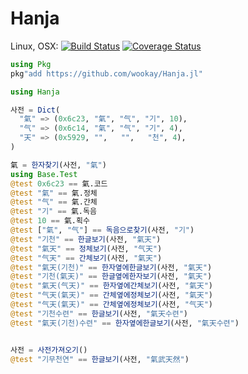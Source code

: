 # Hanja

Linux, OSX: [![Build Status](https://api.travis-ci.org/wookay/Hanja.jl.svg?branch=master)](https://travis-ci.org/wookay/Hanja.jl)
[![Coverage Status](https://coveralls.io/repos/wookay/Hanja.jl/badge.svg?branch=master&service=github)](https://coveralls.io/github/wookay/Hanja.jl?branch=master)

```julia
using Pkg
pkg"add https://github.com/wookay/Hanja.jl"
```

```julia
using Hanja

사전 = Dict(
  "氣" => (0x6c23, "氣", "气", "기", 10),
  "气" => (0x6c14, "氣", "气", "기", 4),
  "天" => (0x5929, "",   "",   "천", 4),
)

氣 = 한자찾기(사전, "氣")
using Base.Test
@test 0x6c23 == 氣.코드
@test "氣" == 氣.정체
@test "气" == 氣.간체
@test "기" == 氣.독음
@test 10 == 氣.획수
@test ["氣", "气"] == 독음으로찾기(사전, "기")
@test "기천" == 한글보기(사전, "氣天")
@test "氣天" == 정체보기(사전, "气天")
@test "气天" == 간체보기(사전, "氣天")
@test "氣天(기천)" == 한자옆에한글보기(사전, "氣天")
@test "기천(氣天)" == 한글옆에한자보기(사전, "氣天")
@test "氣天(气天)" == 한자옆에간체보기(사전, "氣天")
@test "气天(氣天)" == 간체옆에정체보기(사전, "氣天")
@test "气天(氣天)" == 간체옆에정체보기(사전, "气天")
@test "기천수련" == 한글보기(사전, "氣天수련")
@test "氣天(기천)수련" == 한자옆에한글보기(사전, "氣天수련")


사전 = 사전가져오기()
@test "기무천연" == 한글보기(사전, "氣武天然")
```
